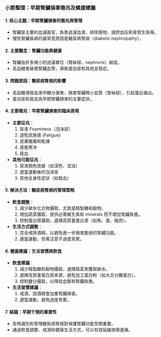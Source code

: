 ### 小節整理：早期腎臟損害徵兆及健康建議

#### 1. 核心主題：早期腎臟損害的徵兆與管理
   - 腎臟是主要的血濾器官，負責過濾血液、排除廢物、調控血压和骨質生長等。
   - 慢性腎臟疾病的最常見原因是糖尿病腎病（diabetic nephropathy）。

#### 2. 主要觀念：腎臟功能與健康
   - 腎臟由許多微小的過濾單位（腎絲球，nephrons）組成。
   - 高血糖會破壞腎臟血管，導致蛋白尿和其他並發症。

#### 3. 問題原因：糖尿病腎病的影響
   - 高血糖導致血液中糖分滙聚，損害腎臟微小血管（腎絲球），引起蛋白漏出。
   - 蛋白尿和貧血為早期腎臟損害的主要症狀。

#### 4. 主要徵兆：早期腎臟損害的臨床表現
   - **主要征兆**：
     1. 尿液 Foaminess（泡沫尿）
     2. 遊牧民族感 (Fatigue)
     3. 皮膚癢癢和乾燥
     4. 感覺寒冷
     5. 貧血
   - **其他可能征兆**：
     1. 尿液顏色改變（如深色、混浊）
     2. 適當運動後的泡沫尿
     3. 其他全身性症狀（如貧血）

#### 5. 解決方法：糖尿病腎病的管理策略
   - **飲食調整**：
     1. 減少碳水化合物攝取，尤其是精製糖和穀物。
     2. 增加蔬菜攝取，提供必需維生素和 minerals 而不增加腎臟負擔。
     3. 控制蛋白質攝取，選擇高質量蛋白源（如魚、蛋、瘦肉）。
   - **生活方式調整**：
     1. 完全戒除酒精，以避免進一步損害脆弱的腎臟功能。
     2. 適當運動，但需注意不過度劳累。

#### 6. 健康建議：生活習慣與飲食
   - **飲食建議**：
     1. 減少精製糖和穀物攝取，選擇蔬菜來獲取碳水。
     2. 選擇高質量蛋白質來源，避免加工蛋白粉（如大豆分離蛋白）。
     3. 控制鹽分攝取，以降低血壓和腎臟負擔。
   - **生活習慣建議**：
     1. 戒酒，因酒精會加重腎臟損害。
     2. 適當運動，避免過度劳累。

#### 7. 結論：早期干預的重要性
   - 及時識別和管理糖尿病腎病對保護腎臟功能至關重要。
   - 通過飲食調整、戒酒和健康生活方式，可以有效延緩病情進展。